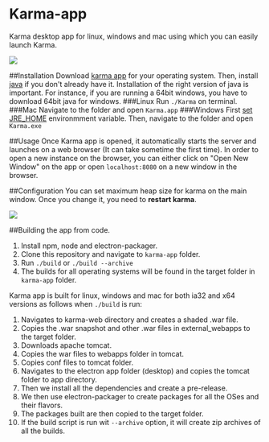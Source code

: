 Karma-app
=========
Karma desktop app for linux, windows and mac using which you can easily launch Karma.

![](http://i.imgur.com/LtQcfmi.png)

##Installation
Download [karma app](https://github.com/alseambusher/Web-Karma/releases) for your operating system. Then, install [java](https://www.java.com/en/download/help/download_options.xml) if you don't already have it. Installation of the right version of java is important. For instance, if you are running a 64bit windows, you have to download 64bit java for windows.
###Linux
Run `./Karma` on terminal.
###Mac
Navigate to the folder and open `Karma.app`
###Windows
First [set JRE_HOME](https://confluence.atlassian.com/doc/setting-the-java_home-variable-in-windows-8895.html) environmment variable. Then, navigate to the folder and open `Karma.exe`

##Usage
Once Karma app is opened, it automatically starts the server and launches on a web browser (It can take sometime the first time). In order to open a new instance on the browser, you can either click on "Open New Window" on the app or open `localhost:8080` on a new window in the browser.

##Configuration
You can set maximum heap size for karma on the main window. Once you change it, you need to __restart karma__.

![](http://i.imgur.com/zMUotto.png)


##Building the app from code.

1. Install npm, node and electron-packager.
2. Clone this repository and navigate to `karma-app` folder.
3. Run `./build` or `./build --archive`
4. The builds for all operating systems will be found in the target folder in `karma-app` folder.

Karma app is built for linux, windows and mac for both ia32 and x64 versions as follows when `./build` is run:

1. Navigates to karma-web directory and creates a shaded .war file.
2. Copies the .war snapshot and other .war files in external_webapps to the target folder.
3. Downloads apache tomcat.
4. Copies the war files to webapps folder in tomcat.
5. Copies conf files to tomcat folder.
6. Navigates to the electron app folder (desktop) and copies the tomcat folder to app directory.
7. Then we install all the dependencies and create a pre-release.
8. We then use electron-packager to create packages for all the OSes and their flavors.
9. The packages built are then copied to the target folder.
10. If the build script is run wit `--archive` option, it will create zip archives of all the builds.
